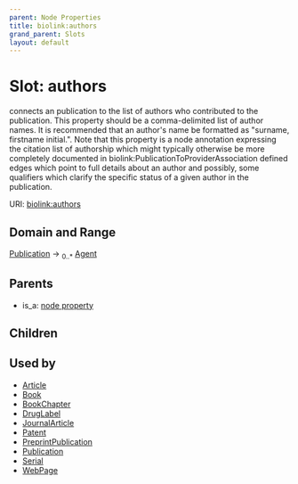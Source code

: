```yaml
---
parent: Node Properties
title: biolink:authors
grand_parent: Slots
layout: default
---
```


# Slot: authors


connects an publication to the list of authors who contributed to the publication. This property should be a comma-delimited list of author names. It is recommended that an author's name be formatted as "surname, firstname initial.".   Note that this property is a node annotation expressing the citation list of authorship which might typically otherwise be more completely documented in biolink:PublicationToProviderAssociation defined edges which point to full details about an author and possibly, some qualifiers which clarify the specific status of a given author in the publication.

URI: [biolink:authors](https://w3id.org/biolink/authors)

## Domain and Range

[Publication](Publication.md) ->  <sub>0..\*</sub> [Agent](Agent.md)

## Parents

 *  is_a: [node property](node_property.md)

## Children


## Used by

 * [Article](Article.md)
 * [Book](Book.md)
 * [BookChapter](BookChapter.md)
 * [DrugLabel](DrugLabel.md)
 * [JournalArticle](JournalArticle.md)
 * [Patent](Patent.md)
 * [PreprintPublication](PreprintPublication.md)
 * [Publication](Publication.md)
 * [Serial](Serial.md)
 * [WebPage](WebPage.md)
